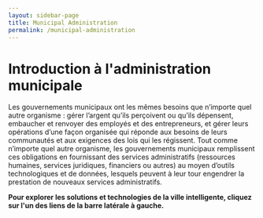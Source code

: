 ```yaml
---
layout: sidebar-page
title: Municipal Administration
permalink: /municipal-administration
---
```


# Introduction à l'administration municipale

Les gouvernements municipaux ont les mêmes besoins que n’importe quel autre organisme : gérer l’argent qu’ils perçoivent ou qu’ils dépensent, embaucher et renvoyer des employés et des entrepreneurs, et gérer leurs opérations d’une façon organisée qui réponde aux besoins de leurs communautés et aux exigences des lois qui les régissent. Tout comme n’importe quel autre organisme, les gouvernements municipaux remplissent ces obligations en fournissant des services administratifs \(ressources humaines, services juridiques, financiers ou autres\) au moyen d’outils technologiques et de données, lesquels peuvent à leur tour engendrer la prestation de nouveaux services administratifs.

**Pour explorer les solutions et technologies de la ville intelligente, cliquez sur l'un des liens de la barre latérale à gauche.**

